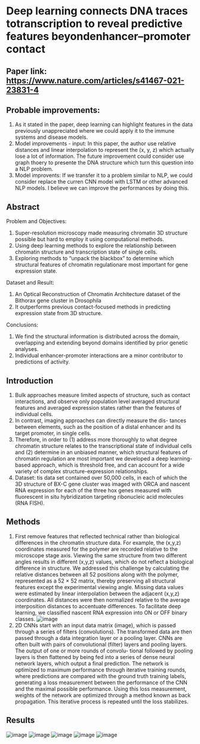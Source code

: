 # Deep learning connects DNA traces totranscription to reveal predictive features beyondenhancer–promoter contact
## Paper link: https://www.nature.com/articles/s41467-021-23831-4

## Probable improvements:
1. As it stated in the paper, deep learning can highlight features in the data previously unappreciated where we could apply it to the immune systems and disease models.
2. Model improvements - input: In this paper, the author use relative distances and linear interpolation to represent the (x, y, z) which actually lose a lot of information. The future improvement could consider use graph thoery to presente the DNA structure which turn this question into a NLP problem.
3. Model improvents: If we transfer it to a problem similar to NLP, we could consider replace the curren CNN model with LSTM or other advanced NLP models. I believe we can improve the performances by doing this.

## Abstract
Problem and Objectives:
1. Super-resolution microscopy made measuring chromatin 3D structure possible but hard to employ it using computational methods.
2. Using deep learning methods to explore the relationship between chromatin structure and transcription state of single cells.
3. Exploring methods to “unpack the blackbox” to determine which structural features of chromatin regulationare most important for gene expression state. 

Dataset and Result:
1. An Optical Reconstruction of Chromatin Architecture dataset of the Bithorax gene cluster in Drosophila 
2. It outperforms previous contact-focused methods in predicting expression state from 3D structure. 

Conclusions:
1. We find the structural information is distributed across the domain, overlapping and extending beyond domains identified by prior genetic analyses. 
2. Individual enhancer-promoter interactions are a minor contributor to predictions of activity.

## Introduction
1. Bulk approaches measure limited aspects of structure, such as contact interactions, and observe only population level averaged structural features and averaged expression states rather than the features of individual cells.
2. In contrast, imaging approaches can directly measure the dis- tances between elements, such as the position of a distal enhancer and its target promoter, in single cells.
3. Therefore, in order to 
  (1) address more thoroughly to what degree chromatin structure relates to the transcriptional state of individual cells and 
  (2) determine in an unbiased manner, which structural features of chromatin regulation are most important
  we developed a deep learning-based approach, which is threshold free, and can account for a wide variety of complex structure-expression relationships.
4. Dataset: tis data set contained over 50,000 cells, in each of which the 3D structure of BX-C gene cluster was imaged with ORCA and nascent RNA expression for each of the three hox genes measured with fluorescent in situ hybridization targeting ribonucleic acid molecules (RNA FISH).

## Methods
1. First remove features that reflected technical rather than biological differences in the chromatin structure data. For example, the (x,y,z) coordinates measured for the polymer are recorded relative to the microscope stage axis. Viewing the same structure from two different angles results in different (x,y,z) values, which do not reflect a biological difference in structure. We addressed this challenge by calculating the relative distances between all 52 positions along with the polymer, represented as a 52 × 52 matrix, thereby preserving all structural features except the experimental viewing angle. Missing data values were estimated by linear interpolation between the adjacent (x,y,z) coordinates. All distances were then normalized relative to the average interposition distances to accentuate differences. To facilitate deep learning, we classified nascent RNA expression into ON or OFF binary classes.
![image](https://github.com/XueminZhu-Charmaine/Papers/blob/main/images/DeepDNA_fig1.png)
2. 2D CNNs start with an input data matrix (image), which is passed through a series of filters (convolutions). The transformed data are then passed through a data integration layer or a pooling layer. CNNs are often built with pairs of convolutional (filter) layers and pooling layers. The output of one or more rounds of convolu- tional followed by pooling layers is then flattened by being fed into a series of dense neural network layers, which output a final prediction. The network is optimized to maximum performance through iterative training rounds, where predictions are compared with the ground truth training labels, generating a loss measurement between the performance of the CNN and the maximal possible performance. Using this loss measurement, weights of the network are optimized through a method known as back propagation. This iterative process is repeated until the loss stabilizes.

## Results
![image](https://github.com/XueminZhu-Charmaine/Papers/blob/main/images/DeepDNA_fig2.png)
![image](https://github.com/XueminZhu-Charmaine/Papers/blob/main/images/DeepDNA_fig3.png)
![image](https://github.com/XueminZhu-Charmaine/Papers/blob/main/images/DeepDNA_fig4.png)
![image](https://github.com/XueminZhu-Charmaine/Papers/blob/main/images/DeepDNA_fig5.png)
![image](https://github.com/XueminZhu-Charmaine/Papers/blob/main/images/DeepDNA_fig6.png)


